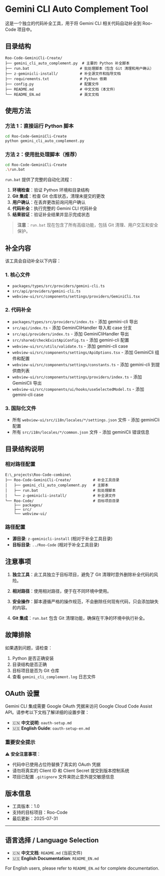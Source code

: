 # Gemini CLI Auto Complement Tool

这是一个独立的代码补全工具，用于将 Gemini CLI 相关代码自动补全到 Roo-Code 项目中。

## 目录结构

```
Roo-Code-GeminiCli-Create/
├── gemini_cli_auto_complement.py  # 主要的 Python 补全脚本
├── run.bat                       # 批处理脚本（包含 Git 清理和用户确认）
├── z-geminicli-install/          # 补全源文件和指导文档
├── requirements.txt              # Python 依赖
├── config.py                     # 配置文件
├── README.md                     # 中文文档（本文件）
└── README_EN.md                  # 英文文档
```

## 使用方法

### 方法 1：直接运行 Python 脚本

```bash
cd Roo-Code-GeminiCli-Create
python gemini_cli_auto_complement.py
```

### 方法 2：使用批处理脚本（推荐）

```bash
cd Roo-Code-GeminiCli-Create
.\run.bat
```

`run.bat` 提供了完整的自动化流程：
1. **环境检查**：验证 Python 环境和目录结构
2. **Git 集成**：检查 Git 仓库状态，清理未提交的更改
3. **用户确认**：在丢弃更改前询问用户确认
4. **代码补全**：执行完整的 Gemini CLI 代码补全
5. **结果验证**：验证补全结果并显示完成状态

> **注意**：`run.bat` 现在包含了所有高级功能，包括 Git 清理、用户交互和安全保护。

## 补全内容

该工具会自动补全以下内容：

### 1. 核心文件
- `packages/types/src/providers/gemini-cli.ts`
- `src/api/providers/gemini-cli.ts`
- `webview-ui/src/components/settings/providers/GeminiCli.tsx`

### 2. 代码补全
- `packages/types/src/providers/index.ts` - 添加 gemini-cli 导出
- `src/api/index.ts` - 添加 GeminiCliHandler 导入和 case 分支
- `src/api/providers/index.ts` - 添加 GeminiCliHandler 导出
- `src/shared/checkExistApiConfig.ts` - 添加 gemini-cli 配置
- `webview-ui/src/utils/validate.ts` - 添加 gemini-cli case
- `webview-ui/src/components/settings/ApiOptions.tsx` - 添加 GeminiCli 组件和配置
- `webview-ui/src/components/settings/constants.ts` - 添加 gemini-cli 到提供商列表
- `webview-ui/src/components/settings/providers/index.ts` - 添加 GeminiCli 导出
- `webview-ui/src/components/ui/hooks/useSelectedModel.ts` - 添加 gemini-cli case

### 3. 国际化文件
- 所有 `webview-ui/src/i18n/locales/*/settings.json` 文件 - 添加 geminiCli 配置
- 所有 `src/i18n/locales/*/common.json` 文件 - 添加 geminiCli 错误信息

## 目录结构说明

### 相对路径配置
```
E:\_projects\Roo-Code-combine\
├── Roo-Code-GeminiCli-Create/          # 补全工具目录
│   ├── gemini_cli_auto_complement.py   # 主脚本
│   ├── run.bat                         # 批处理脚本
│   └── z-geminicli-install/            # 补全源文件
└── Roo-Code/                           # 目标项目目录
    ├── packages/
    ├── src/
    └── webview-ui/
```

### 路径配置
- **源目录**: `z-geminicli-install` (相对于补全工具目录)
- **目标目录**: `../Roo-Code` (相对于补全工具目录)

## 注意事项

1. **独立工具**：此工具独立于目标项目，避免了 Git 清理时意外删除补全代码的风险。

2. **相对路径**：使用相对路径，便于在不同环境中使用。

3. **安全操作**：脚本遵循严格的操作规范，不会删除任何现有代码，只会添加缺失的内容。

4. **Git 集成**：`run.bat` 包含 Git 清理功能，确保在干净的环境中执行补全。

## 故障排除

如果遇到问题，请检查：
1. Python 是否正确安装
2. 目录结构是否正确
3. 目标项目是否为 Git 仓库
4. 查看 `gemini_cli_complement.log` 日志文件

## OAuth 设置

Gemini CLI 集成需要 Google OAuth 凭据来访问 Google Cloud Code Assist API。请参考以下文档了解详细的设置步骤：

- 🇨🇳 **中文说明**: `oauth-setup.md`
- 🇺🇸 **English Guide**: `oauth-setup-en.md`

### 重要安全提示

⚠️ **安全注意事项**：
- 代码中已使用占位符替换了真实的 OAuth 凭据
- 请勿将真实的 Client ID 和 Client Secret 提交到版本控制系统
- 项目已配置 `.gitignore` 文件来防止意外提交敏感信息

## 版本信息

- 工具版本：1.0
- 支持的目标项目：Roo-Code
- 最后更新：2025-07-31

---

## 语言选择 / Language Selection

- 🇨🇳 **中文文档**: `README.md` (当前文件)
- 🇺🇸 **English Documentation**: `README_EN.md`

For English users, please refer to `README_EN.md` for complete documentation.